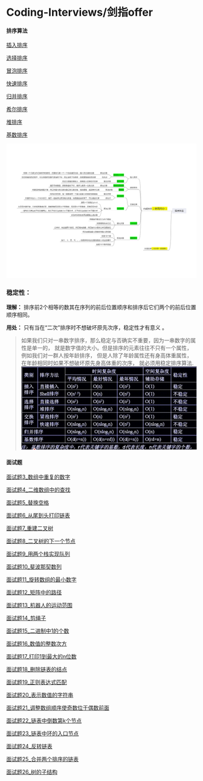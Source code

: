 # Coding-Interviews/剑指offer

#### 排序算法

[插入排序](./src/main/java/排序算法/插入排序/Solution.java)

[选择排序](./src/main/java/排序算法/选择排序/Solution.java)

[冒泡排序](./src/main/java/排序算法/冒泡排序/Solution.java)

[快速排序](./src/main/java/排序算法/快速排序/Solution.java)

[归并排序](./src/main/java/排序算法/归并排序/Solution.java)

[希尔排序](./src/main/java/排序算法/希尔排序/Solution.java)

[堆排序](./src/main/java/排序算法/堆排序/Solution.java)

[基数排序](./src/main/java/排序算法/基数排序/Solution.java)

![](./src/main/resources/sort.png)

### 稳定性：

**理解：** 排序前2个相等的数其在序列的前后位置顺序和排序后它们两个的前后位置顺序相同。 

**用处：** 只有当在“二次”排序时不想破坏原先次序，稳定性才有意义 。

>  如果我们只对一串数字排序，那么稳定与否确实不重要，因为一串数字的属性是单一的，
就是数字值的大小。但是排序的元素往往不只有一个属性，例如我们对一群人按年龄排序，
但是人除了年龄属性还有身高体重属性，在年龄相同时如果不想破坏原先身高体重的次序，
就必须用稳定排序算法. 
![](./src/main/resources/sum.PNG)

#### 面试题

[面试题3_数组中重复的数字](./src/main/java/面试题3_数组中重复的数字/Solution.java)

[面试题4_二维数组中的查找](./src/main/java/面试题4_二维数组中的查找/Solution.java)

[面试题5_替换空格](./src/main/java/面试题5_替换空格/Solution.java)

[面试题6_从尾到头打印链表](./src/main/java/面试题6_从尾到头打印链表/Solution.java)

[面试题7_重建二叉树](./src/main/java/面试题7_重建二叉树/Solution.java)

[面试题8_二叉树的下一个节点](./src/main/java/面试题8_二叉树的下一个节点/Solution.java)

[面试题9_用两个栈实现队列](./src/main/java/面试题9_用两个栈实现队列/Solution.java)

[面试题10_斐波那契数列](./src/main/java/面试题10_斐波那契数列/Solution.java)

[面试题11_旋转数组的最小数字](./src/main/java/面试题11_旋转数组的最小数字/Solution.java)

[面试题12_矩阵中的路径](./src/main/java/面试题12_矩阵中的路径/Solution.java)

[面试题13_机器人的运动范围](./src/main/java/面试题13_机器人的运动范围/Solution.java)

[面试题14_剪绳子](./src/main/java/面试题14_剪绳子/Solution.java)

[面试题15_二进制中1的个数](./src/main/java/面试题15_二进制中1的个数/Solution.java)

[面试题16_数值的整数次方](./src/main/java/面试题16_数值的整数次方/Solution.java)

[面试题17_打印1到最大的n位数](./src/main/java/面试题17_打印1到最大的n位数/Solution.java)

[面试题18_删除链表的结点](./src/main/java/面试题18_删除链表的结点/Solution.java)

[面试题19_正则表达式匹配](./src/main/java/面试题19_正则表达式匹配/Solution.java)

[面试题20_表示数值的字符串](./src/main/java/面试题20_表示数值的字符串/Solution.java)

[面试题21_调整数组顺序使奇数位于偶数前面](./src/main/java/面试题21_调整数组顺序使奇数位于偶数前面/Solution.java)

[面试题22_链表中倒数第k个节点](./src/main/java/面试题22_链表中倒数第k个节点/Solution.java)

[面试题23_链表中环的入口节点](./src/main/java/面试题23_链表中环的入口节点/Solution.java)

[面试题24_反转链表](./src/main/java/面试题24_反转链表/Solution.java)

[面试题25_合并两个排序的链表](./src/main/java/面试题25_合并两个排序的链表/Solution.java)

[面试题26_树的子结构](./src/main/java/面试题26_树的子结构/Solution.java)